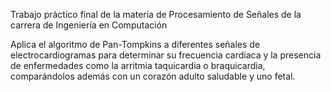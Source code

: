 Trabajo práctico final de la materia de Procesamiento de Señales de la carrera de Ingeniería en Computación

Aplica el algoritmo de Pan-Tompkins a diferentes señales de electrocardiogramas para determinar su frecuencia cardíaca y la presencia de enfermedades como la arritmia taquicardia o braquicardia, comparándolos además con un corazón adulto saludable y uno fetal.
